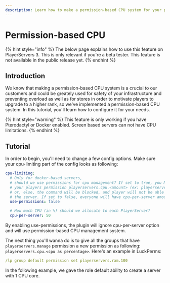 ```yaml
---
description: Learn how to make a permission-based CPU system for your players
---
```


# Permission-based CPU

{% hint style="info" %}
The below page explains how to use this feature on PlayerServers 3. This is only relevant if you're a beta tester. This feature is not available in the public release yet.
{% endhint %}

## Introduction

We know that making a permission-based CPU system is a crucial to our customers and could be greately used for safety of your infrastructure and preventing overload as well as for stores in order to motivate players to upgrade to a higher rank, so we've implemented a permission-based CPU system. In this tutorial, you'll learn how to configure it for your needs.

{% hint style="warning" %}
This feature is only working if you have Pterodactyl or Docker enabled. Screen based servers can not have CPU limitations.
{% endhint %}

## Tutorial

In order to begin, you'll need to change a few config options. Make sure your cpu-limiting part of the config looks as following:

```yaml
cpu-limiting:
  # Only for docker-based servers,
  # should we use permissions for cpu management? If set to true, you MUST give
  # your players permission playerservers.cpu.<amount> (ex: playerserver.cpu.1)
  # or, else, the command will be blocked, and player will not be able to create
  # the server. If set to false, everyone will have cpu-per-server amount of CPU.
  use-permissions: false

  # How much CPU (in %) should we allocate to each PlayerServer?
  cpu-per-server: 50
```

By enabling use-permissions, the plugin will ignore cpu-per-server option and will use permission-based CPU management system.

The next thing you'll wanna do is to give all the groups that have `playerservers.manage` permission a new permission as following: `playerservers.cpu.<cpu as percentage>`. Here's an example in LuckPerms:

```yaml
/lp group default permission set playerservers.ram.100
```

In the following example, we gave the role default ability to create a server with 1 CPU core.
